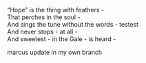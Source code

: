 “Hope” is the thing with feathers -  
That perches in the soul -  
And sings the tune without the words - testest  
And never stops - at all -  
And sweetest - in the Gale - is heard -  

marcus update in my own branch
